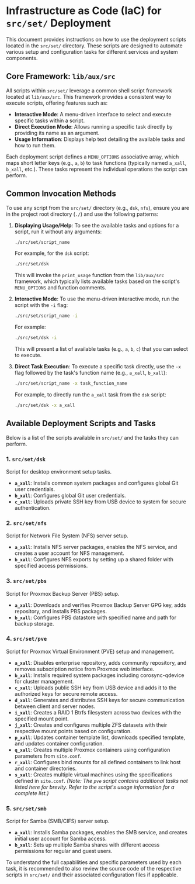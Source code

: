 # Infrastructure as Code (IaC) for `src/set/` Deployment

This document provides instructions on how to use the deployment scripts located in the `src/set/` directory. These scripts are designed to automate various setup and configuration tasks for different services and system components.

## Core Framework: `lib/aux/src`

All scripts within `src/set/` leverage a common shell script framework located at `lib/aux/src`. This framework provides a consistent way to execute scripts, offering features such as:

*   **Interactive Mode**: A menu-driven interface to select and execute specific tasks within a script.
*   **Direct Execution Mode**: Allows running a specific task directly by providing its name as an argument.
*   **Usage Information**: Displays help text detailing the available tasks and how to run them.

Each deployment script defines a `MENU_OPTIONS` associative array, which maps short letter keys (e.g., `a`, `b`) to task functions (typically named `a_xall`, `b_xall`, etc.). These tasks represent the individual operations the script can perform.

## Common Invocation Methods

To use any script from the `src/set/` directory (e.g., `dsk`, `nfs`), ensure you are in the project root directory (`./`) and use the following patterns:

1.  **Displaying Usage/Help**:
    To see the available tasks and options for a script, run it without any arguments:
    ```bash
    ./src/set/script_name
    ```
    For example, for the `dsk` script:
    ```bash
    ./src/set/dsk
    ```
    This will invoke the `print_usage` function from the `lib/aux/src` framework, which typically lists available tasks based on the script's `MENU_OPTIONS` and function comments.

2.  **Interactive Mode**:
    To use the menu-driven interactive mode, run the script with the `-i` flag:
    ```bash
    ./src/set/script_name -i
    ```
    For example:
    ```bash
    ./src/set/dsk -i
    ```
    This will present a list of available tasks (e.g., `a`, `b`, `c`) that you can select to execute.

3.  **Direct Task Execution**:
    To execute a specific task directly, use the `-x` flag followed by the task's function name (e.g., `a_xall`, `b_xall`):
    ```bash
    ./src/set/script_name -x task_function_name
    ```
    For example, to directly run the `a_xall` task from the `dsk` script:
    ```bash
    ./src/set/dsk -x a_xall
    ```

## Available Deployment Scripts and Tasks

Below is a list of the scripts available in `src/set/` and the tasks they can perform.

### 1. `src/set/dsk`
   Script for desktop environment setup tasks.
   *   **`a_xall`**: Installs common system packages and configures global Git user credentials.
   *   **`b_xall`**: Configures global Git user credentials.
   *   **`c_xall`**: Uploads private SSH key from USB device to system for secure authentication.

### 2. `src/set/nfs`
   Script for Network File System (NFS) server setup.
   *   **`a_xall`**: Installs NFS server packages, enables the NFS service, and creates a user account for NFS management.
   *   **`b_xall`**: Configures NFS exports by setting up a shared folder with specified access permissions.

### 3. `src/set/pbs`
   Script for Proxmox Backup Server (PBS) setup.
   *   **`a_xall`**: Downloads and verifies Proxmox Backup Server GPG key, adds repository, and installs PBS packages.
   *   **`b_xall`**: Configures PBS datastore with specified name and path for backup storage.

### 4. `src/set/pve`
   Script for Proxmox Virtual Environment (PVE) setup and management.
   *   **`a_xall`**: Disables enterprise repository, adds community repository, and removes subscription notice from Proxmox web interface.
   *   **`b_xall`**: Installs required system packages including corosync-qdevice for cluster management.
   *   **`c_xall`**: Uploads public SSH key from USB device and adds it to the authorized keys for secure remote access.
   *   **`d_xall`**: Generates and distributes SSH keys for secure communication between client and server nodes.
   *   **`i_xall`**: Creates a RAID 1 Btrfs filesystem across two devices with the specified mount point.
   *   **`j_xall`**: Creates and configures multiple ZFS datasets with their respective mount points based on configuration.
   *   **`p_xall`**: Updates container template list, downloads specified template, and updates container configuration.
   *   **`q_xall`**: Creates multiple Proxmox containers using configuration parameters from `site.conf`.
   *   **`r_xall`**: Configures bind mounts for all defined containers to link host and container directories.
   *   **`s_xall`**: Creates multiple virtual machines using the specifications defined in `site.conf`.
   *(Note: The `pve` script contains additional tasks not listed here for brevity. Refer to the script's usage information for a complete list.)*

### 5. `src/set/smb`
   Script for Samba (SMB/CIFS) server setup.
   *   **`a_xall`**: Installs Samba packages, enables the SMB service, and creates initial user account for Samba access.
   *   **`b_xall`**: Sets up multiple Samba shares with different access permissions for regular and guest users.

To understand the full capabilities and specific parameters used by each task, it is recommended to also review the source code of the respective scripts in `src/set/` and their associated configuration files if applicable.
